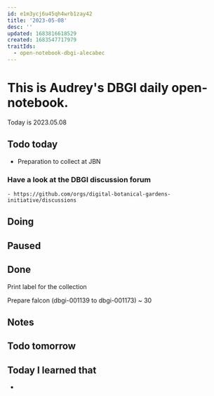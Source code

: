 ```yaml
---
id: e1m3ycj6u45qh4wrb1zay42
title: '2023-05-08'
desc: ''
updated: 1683816618529
created: 1683547717979
traitIds:
  - open-notebook-dbgi-alecabec
---
```



# This is Audrey's DBGI daily open-notebook.

Today is 2023.05.08

## Todo today
 * Preparation to collect at JBN 

 

### Have a look at the DBGI discussion forum
    - https://github.com/orgs/digital-botanical-gardens-initiative/discussions

###
###

## Doing

## Paused

## Done

Print label for the collection

 Prepare falcon (dbgi-001139 to dbgi-001173) ~ 30 
 
## Notes

## Todo tomorrow

###
###
###


## Today I learned that

- 